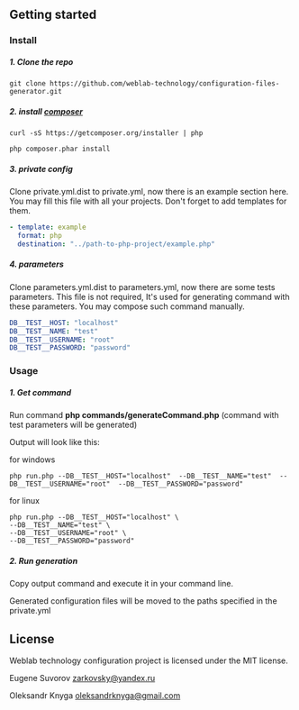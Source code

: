 ## Getting started

### Install

##### 1. Clone the repo

`git clone https://github.com/weblab-technology/configuration-files-generator.git`

##### 2. install [composer](https://getcomposer.org/)

`curl -sS https://getcomposer.org/installer | php`

`php composer.phar install`

##### 3. private config

Clone private.yml.dist to private.yml, now there is an example section here. You may fill this file with all your projects. Don't forget to add templates for them.

```yml
- template: example
  format: php
  destination: "../path-to-php-project/example.php"
```
##### 4. parameters

Clone parameters.yml.dist to parameters.yml, now there are some tests parameters. This file is not required, It's used for generating command with these parameters. You may compose such command manually.

```yml
DB__TEST__HOST: "localhost"
DB__TEST__NAME: "test"
DB__TEST__USERNAME: "root"
DB__TEST__PASSWORD: "password"
```

### Usage

##### 1. Get command

Run command **php commands/generateCommand.php** (command with test parameters will be generated)

Output will look like this:

for windows

```
php run.php --DB__TEST__HOST="localhost"  --DB__TEST__NAME="test"  --DB__TEST__USERNAME="root"  --DB__TEST__PASSWORD="password"
```

for linux

```
php run.php --DB__TEST__HOST="localhost" \
--DB__TEST__NAME="test" \
--DB__TEST__USERNAME="root" \
--DB__TEST__PASSWORD="password"
```

##### 2. Run generation

Copy output command and execute it in your command line.

Generated configuration files will be moved to the paths specified in the private.yml


## License

Weblab technology configuration project is licensed under the MIT license.

Eugene Suvorov zarkovsky@yandex.ru

Oleksandr Knyga oleksandrknyga@gmail.com
